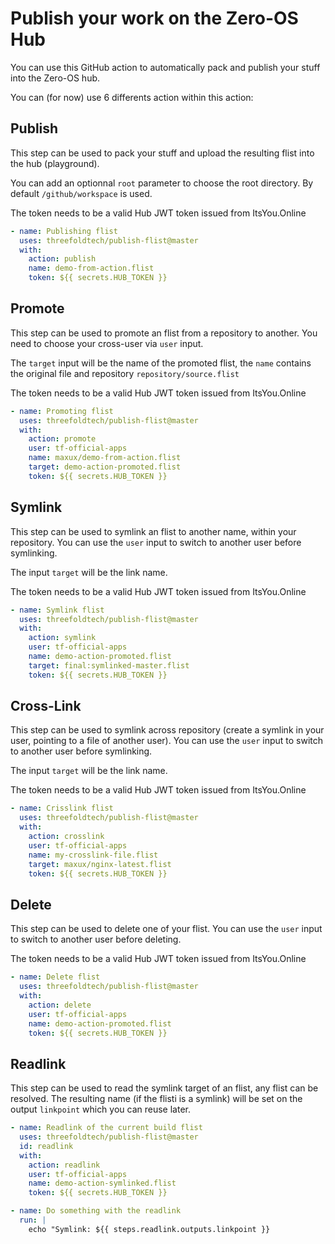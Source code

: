 # Publish your work on the Zero-OS Hub

You can use this GitHub action to automatically pack
and publish your stuff into the Zero-OS hub.

You can (for now) use 6 differents action within this action:

## Publish

This step can be used to pack your stuff and upload the
resulting flist into the hub (playground).

You can add an optionnal `root` parameter to choose the root directory.
By default `/github/workspace` is used.

The token needs to be a valid Hub JWT token issued from ItsYou.Online

```yaml
- name: Publishing flist
  uses: threefoldtech/publish-flist@master
  with:
    action: publish
    name: demo-from-action.flist
    token: ${{ secrets.HUB_TOKEN }}
```

## Promote

This step can be used to promote an flist from a repository
to another. You need to choose your cross-user via `user` input.

The `target` input will be the name of the promoted flist, the `name`
contains the original file and repository `repository/source.flist`

The token needs to be a valid Hub JWT token issued from ItsYou.Online

```yaml
- name: Promoting flist
  uses: threefoldtech/publish-flist@master
  with:
    action: promote
    user: tf-official-apps
    name: maxux/demo-from-action.flist
    target: demo-action-promoted.flist
    token: ${{ secrets.HUB_TOKEN }}
```

## Symlink

This step can be used to symlink an flist to another name, within your repository.
You can use the `user` input to switch to another user before symlinking.

The input `target` will be the link name.

The token needs to be a valid Hub JWT token issued from ItsYou.Online

```yaml
- name: Symlink flist
  uses: threefoldtech/publish-flist@master
  with:
    action: symlink
    user: tf-official-apps
    name: demo-action-promoted.flist
    target: final:symlinked-master.flist
    token: ${{ secrets.HUB_TOKEN }}
```

## Cross-Link

This step can be used to symlink across repository (create a symlink in your user, pointing
to a file of another user).
You can use the `user` input to switch to another user before symlinking.

The input `target` will be the link name.

The token needs to be a valid Hub JWT token issued from ItsYou.Online

```yaml
- name: Crisslink flist
  uses: threefoldtech/publish-flist@master
  with:
    action: crosslink
    user: tf-official-apps
    name: my-crosslink-file.flist
    target: maxux/nginx-latest.flist
    token: ${{ secrets.HUB_TOKEN }}
```

## Delete

This step can be used to delete one of your flist.
You can use the `user` input to switch to another user before deleting.

The token needs to be a valid Hub JWT token issued from ItsYou.Online

```yaml
- name: Delete flist
  uses: threefoldtech/publish-flist@master
  with:
    action: delete
    user: tf-official-apps
    name: demo-action-promoted.flist
    token: ${{ secrets.HUB_TOKEN }}
```

## Readlink

This step can be used to read the symlink target of an flist, any flist can be resolved.
The resulting name (if the flisti is a symlink) will be set on the output `linkpoint` which
you can reuse later.

```yaml
- name: Readlink of the current build flist
  uses: threefoldtech/publish-flist@master
  id: readlink
  with:
    action: readlink
    user: tf-official-apps
    name: demo-action-symlinked.flist
    token: ${{ secrets.HUB_TOKEN }}

- name: Do something with the readlink
  run: |
    echo "Symlink: ${{ steps.readlink.outputs.linkpoint }}
```

